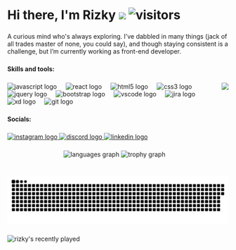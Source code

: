 # Hi there, I'm Rizky <img src="https://media.giphy.com/media/hvRJCLFzcasrR4ia7z/giphy.gif" width="25px"> ![visitors](https://visitor-badge.laobi.icu/badge?page_id=mrzkyhsn8)

###

<p align="left">A curious mind who's always exploring. I’ve dabbled in many things (jack of all trades master of none, you could say), and though staying consistent is a challenge, but I’m currently working as front-end developer.</p>

###

<h4 align="left">Skills and tools:</h4>

###

<img align="right" height="170" src="https://media1.giphy.com/media/v1.Y2lkPTc5MGI3NjExenpndXdtb2FuMGNtaXZocXdrZW90NnJjdmtmbGozMm5ibDBxMGYxZSZlcD12MV9pbnRlcm5hbF9naWZfYnlfaWQmY3Q9Zw/xTcnT45z6H5gxFYZZS/giphy.gif"  />

###

<div align="left">
  <img src="https://cdn.jsdelivr.net/gh/devicons/devicon/icons/javascript/javascript-original.svg" height="30" alt="javascript logo"  />
  <img width="12" />
  <img src="https://cdn.jsdelivr.net/gh/devicons/devicon/icons/react/react-original.svg" height="30" alt="react logo"  />
  <img width="12" />
  <img src="https://cdn.jsdelivr.net/gh/devicons/devicon/icons/html5/html5-original.svg" height="30" alt="html5 logo"  />
  <img width="12" />
  <img src="https://cdn.jsdelivr.net/gh/devicons/devicon/icons/css3/css3-original.svg" height="30" alt="css3 logo"  />
  <img width="12" />
  <img src="https://cdn.jsdelivr.net/gh/devicons/devicon/icons/jquery/jquery-original.svg" height="30" alt="jquery logo"  />
  <img width="12" />
  <img src="https://cdn.jsdelivr.net/gh/devicons/devicon/icons/bootstrap/bootstrap-original.svg" height="30" alt="bootstrap logo"  />
  <img width="12" />
  <img src="https://cdn.jsdelivr.net/gh/devicons/devicon/icons/vscode/vscode-original.svg" height="30" alt="vscode logo"  />
  <img width="12" />
  <img src="https://cdn.jsdelivr.net/gh/devicons/devicon/icons/jira/jira-original.svg" height="30" alt="jira logo"  />
  <img width="12" />
  <img src="https://cdn.jsdelivr.net/gh/devicons/devicon/icons/xd/xd-plain.svg" height="30" alt="xd logo"  />
  <img width="12" />
  <img src="https://cdn.jsdelivr.net/gh/devicons/devicon/icons/git/git-original.svg" height="30" alt="git logo"  />
</div>

###

<h4 align="left">Socials:</h4>

###

<div align="left">
  <a href="https://www.instagram.com/mrizkyhusain" target="_blank">
    <img src="https://img.shields.io/static/v1?message=Instagram&logo=instagram&label=&color=E4405F&logoColor=white&labelColor=&style=for-the-badge" height="32" alt="instagram logo"  />
  </a>
  <a href="https://discord.com/users/kymoorz" target="_blank">
    <img src="https://img.shields.io/static/v1?message=Discord&logo=discord&label=&color=7289DA&logoColor=white&labelColor=&style=for-the-badge" height="32" alt="discord logo"  />
  </a>
  <a href="https://www.linkedin.com/in/muh-rizky-husain" target="_blank">
    <img src="https://img.shields.io/static/v1?message=LinkedIn&logo=linkedin&label=&color=0077B5&logoColor=white&labelColor=&style=for-the-badge" height="32" alt="linkedin logo"  />
  </a>
</div>

###

<div align="center">
  <img src="https://github-readme-stats.vercel.app/api/top-langs?username=mrzkyhsn8&locale=en&hide_title=false&layout=compact&card_width=320&langs_count=5&theme=dracula&hide_border=true" height="150" alt="languages graph"  />
  <img src="https://github-profile-trophy.vercel.app?username=mrzkyhsn8&theme=dracula&column=4&margin-w=0&no-frame=true&no-bg=true" height="150" alt="trophy graph"  />
</div>

###

<br clear="both">

<img src="https://raw.githubusercontent.com/mrzkyhsn8/mrzkyhsn8/output/snake.svg" alt="Snake animation" />

###

![rizky's recently played](https://spotify-recently-played-readme.vercel.app/api?user=a1ah3fwy2hc6sx1mrzu8yh99x&count=1)

###